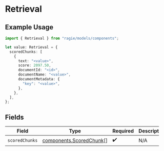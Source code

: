 # Retrieval

## Example Usage

```typescript
import { Retrieval } from "ragie/models/components";

let value: Retrieval = {
  scoredChunks: [
    {
      text: "<value>",
      score: 2097.50,
      documentId: "<id>",
      documentName: "<value>",
      documentMetadata: {
        "key": "<value>",
      },
    },
  ],
};
```

## Fields

| Field                                                              | Type                                                               | Required                                                           | Description                                                        |
| ------------------------------------------------------------------ | ------------------------------------------------------------------ | ------------------------------------------------------------------ | ------------------------------------------------------------------ |
| `scoredChunks`                                                     | [components.ScoredChunk](../../models/components/scoredchunk.md)[] | :heavy_check_mark:                                                 | N/A                                                                |